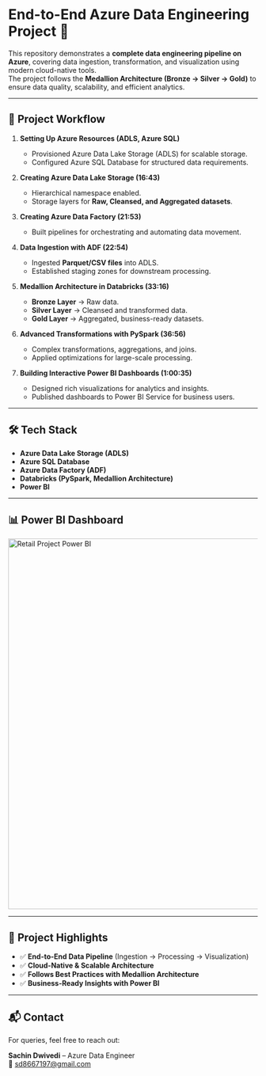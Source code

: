 # End-to-End Azure Data Engineering Project 🚀

This repository demonstrates a **complete data engineering pipeline on Azure**, covering data ingestion, transformation, and visualization using modern cloud-native tools.  
The project follows the **Medallion Architecture (Bronze → Silver → Gold)** to ensure data quality, scalability, and efficient analytics.

---

## 📌 Project Workflow

1. **Setting Up Azure Resources (ADLS, Azure SQL)**  
   - Provisioned Azure Data Lake Storage (ADLS) for scalable storage.  
   - Configured Azure SQL Database for structured data requirements.  

2. **Creating Azure Data Lake Storage (16:43)**  
   - Hierarchical namespace enabled.  
   - Storage layers for **Raw, Cleansed, and Aggregated datasets**.  

3. **Creating Azure Data Factory (21:53)**  
   - Built pipelines for orchestrating and automating data movement.  

4. **Data Ingestion with ADF (22:54)**  
   - Ingested **Parquet/CSV files** into ADLS.  
   - Established staging zones for downstream processing.  

5. **Medallion Architecture in Databricks (33:16)**  
   - **Bronze Layer** → Raw data.  
   - **Silver Layer** → Cleansed and transformed data.  
   - **Gold Layer** → Aggregated, business-ready datasets.  

6. **Advanced Transformations with PySpark (36:56)**  
   - Complex transformations, aggregations, and joins.  
   - Applied optimizations for large-scale processing.  

7. **Building Interactive Power BI Dashboards (1:00:35)**  
   - Designed rich visualizations for analytics and insights.  
   - Published dashboards to Power BI Service for business users.  

---


## 🛠️ Tech Stack

- **Azure Data Lake Storage (ADLS)**  
- **Azure SQL Database**  
- **Azure Data Factory (ADF)**  
- **Databricks (PySpark, Medallion Architecture)**  
- **Power BI**  

---

## 📊 Power BI Dashboard

<img width="1201" height="749" alt="Retail Project Power BI" src="https://github.com/user-attachments/assets/6919c6c0-892b-4ca4-a8d4-11037443a5be" />

---

## 📌 Project Highlights

- ✅ **End-to-End Data Pipeline** (Ingestion → Processing → Visualization)  
- ✅ **Cloud-Native & Scalable Architecture**  
- ✅ **Follows Best Practices with Medallion Architecture**  
- ✅ **Business-Ready Insights with Power BI**  

---

## 📬 Contact

For queries, feel free to reach out:  

**Sachin Dwivedi** – Azure Data Engineer  
📧 [sd8667197@gmail.com](mailto:sd8667197@gmail.com) 

